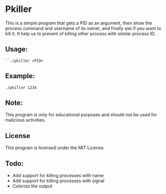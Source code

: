 # Pkiller

This is a simple program that gets a PID as an argument, then show the process command and username of its owner, and finally ask if you want to kill it.
It help us to prevent of killing other process with similar process ID.

## Usage:
```
``./pkiller <PID>
```

## Example:
``./pkiller 1234``

## Note:
This program is only for educational purposes and should not be used for malicious activities.

## License
This program is licensed under the MIT License.

## Todo:
- Add support for killing processes with name
- Add support for killing processes with signal
- Colorize the output